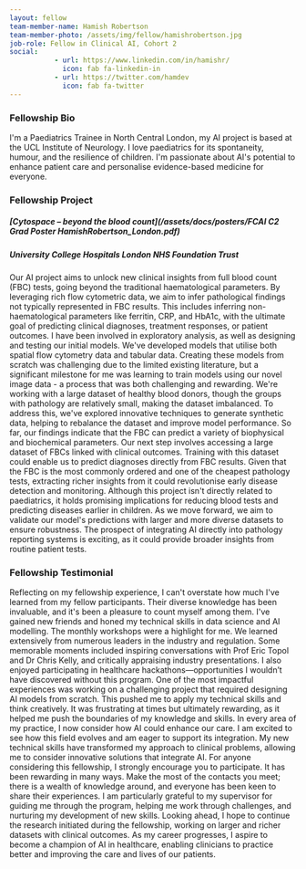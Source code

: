 ```yaml
---
layout: fellow
team-member-name: Hamish Robertson
team-member-photo: /assets/img/fellow/hamishrobertson.jpg
job-role: Fellow in Clinical AI, Cohort 2
social:
           - url: https://www.linkedin.com/in/hamishr/
             icon: fab fa-linkedin-in
           - url: https://twitter.com/hamdev
             icon: fab fa-twitter
---
```


### Fellowship Bio
I'm a Paediatrics Trainee in North Central London, my AI project is based at the UCL Institute of Neurology. I love paediatrics for its spontaneity, humour, and the resilience of children. I'm passionate about AI's potential to enhance patient care and personalise evidence-based medicine for everyone.


### Fellowship Project
##### _[Cytospace – beyond the blood count](/assets/docs/posters/FCAI C2 Grad Poster HamishRobertson_London.pdf)_
##### University College Hospitals London NHS Foundation Trust

Our AI project aims to unlock new clinical insights from full blood count (FBC) tests, going beyond the traditional haematological parameters. By leveraging rich flow cytometric data, we aim to infer pathological findings not typically represented in FBC results. This includes inferring non-haematological parameters like ferritin, CRP, and HbA1c, with the ultimate goal of predicting clinical diagnoses, treatment responses, or patient outcomes. I have been involved in exploratory analysis, as well as designing and testing our initial models. We've developed models that utilise both spatial flow cytometry data and tabular data. Creating these models from scratch was challenging due to the limited existing literature, but a significant milestone for me was learning to train models using our novel image data - a process that was both challenging and rewarding. We're working with a large dataset of healthy blood donors, though the groups with pathology are relatively small, making the dataset imbalanced. To address this, we've explored innovative techniques to generate synthetic data, helping to rebalance the dataset and improve model performance. So far, our findings indicate that the FBC can predict a variety of biophysical and biochemical parameters. Our next step involves accessing a large dataset of FBCs linked with clinical outcomes. Training with this dataset could enable us to predict diagnoses directly from FBC results. Given that the FBC is the most commonly ordered and one of the cheapest pathology tests, extracting richer insights from it could revolutionise early disease detection and monitoring. Although this project isn't directly related to paediatrics, it holds promising implications for reducing blood tests and predicting diseases earlier in children. As we move forward, we aim to validate our model's predictions with larger and more diverse datasets to ensure robustness. The prospect of integrating AI directly into pathology reporting systems is exciting, as it could provide broader insights from routine patient tests.

### Fellowship Testimonial
Reflecting on my fellowship experience, I can't overstate how much I've learned from my fellow participants. Their diverse knowledge has been invaluable, and it's been a pleasure to count myself among them. I've gained new friends and honed my technical skills in data science and AI modelling. The monthly workshops were a highlight for me. We learned extensively from numerous leaders in the industry and regulation. Some memorable moments included inspiring conversations with Prof Eric Topol and Dr Chris Kelly, and critically appraising industry presentations. I also enjoyed participating in healthcare hackathons—opportunities I wouldn’t have discovered without this program. One of the most impactful experiences was working on a challenging project that required designing AI models from scratch. This pushed me to apply my technical skills and think creatively. It was frustrating at times but ultimately rewarding, as it helped me push the boundaries of my knowledge and skills. In every area of my practice, I now consider how AI could enhance our care. I am excited to see how this field evolves and am eager to support its integration. My new technical skills have transformed my approach to clinical problems, allowing me to consider innovative solutions that integrate AI. For anyone considering this fellowship, I strongly encourage you to participate. It has been rewarding in many ways. Make the most of the contacts you meet; there is a wealth of knowledge around, and everyone has been keen to share their experiences. I am particularly grateful to my supervisor for guiding me through the program, helping me work through challenges, and nurturing my development of new skills. Looking ahead, I hope to continue the research initiated during the fellowship, working on larger and richer datasets with clinical outcomes. As my career progresses, I aspire to become a champion of AI in healthcare, enabling clinicians to practice better and improving the care and lives of our patients.
